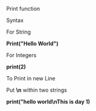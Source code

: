 Print function

Syntax

For String

**Print("Hello World")**    

For Integers

**print(2)**

To Print in new Line

Put **\n** within two strings

**print("hello world\nThis is day 1)**  

